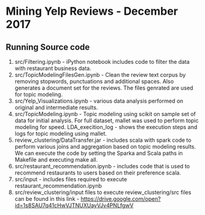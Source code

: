 # Mining Yelp Reviews - December 2017

## Running Source code

1.  src/Filtering.ipynb - iPython notebook includes code to filter the data with restaurant business data.
2.  src/TopicModelingFilesGen.ipynb - Clean the review text corpus by removing stopwords, punctuations and additional spaces. Also generates a document set for the reviews. The files genrated are used for topic modeling.
3.  src/Yelp_Visualizations.ipynb - various data analysis performed on original and intermediate results.
4.  src/TopicModeling.ipynb - Topic modeling using scikit on sample set of data for initial analysis. For full dataset, mallet was used to perform topic modeling for speed.
    LDA_execition_log - shows the execution steps and logs for topic modeling using mallet.
5.  review_clustering/DataTransfer.jar - includes scala with spark code to perform various joins and aggregation based on topic modeling results. We can execute the code by setting the Sparka and Scala paths in Makefile and executing make all.
6.  src/restaurant_recommendation.ipynb - includes code that is used to recommend restaurants to users based on their preference scala.
7.  src/input - includes files required to execute restaurant_recommendation.ipynb
8.  src/review_clustering/input files to execute review_clustering/src files can be found in this link - https://drive.google.com/open?id=1s8SAU7q41cHwVJTNUXUayVJv4PNLfgwV

